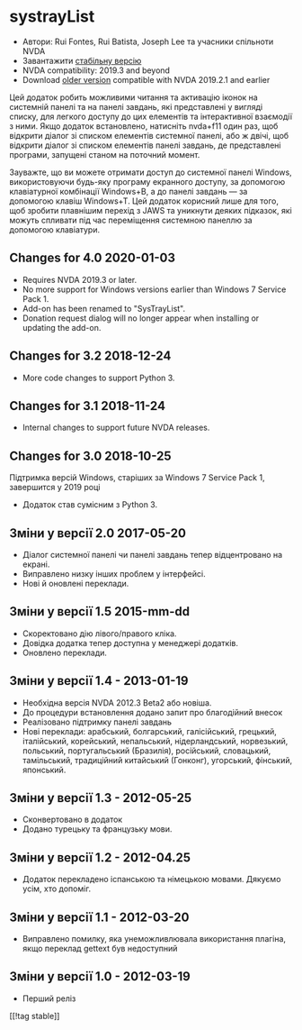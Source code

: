 # systrayList #

* Автори: Rui Fontes, Rui Batista, Joseph Lee та учасники спільноти NVDA
* Завантажити [стабільну версію][1]
* NVDA compatibility: 2019.3 and beyond
* Download [older version][2] compatible with NVDA 2019.2.1 and earlier

Цей додаток робить можливими читання та активацію іконок на системній панелі
та на панелі завдань, які представлені у вигляді списку, для легкого доступу
до цих елементів та інтерактивної взаємодії з ними. Якщо додаток
встановлено, натисніть nvda+f11 один раз, щоб відкрити діалог зі списком
елементів системної панелі, або ж двічі, щоб відкрити діалог зі списком
елементів панелі завдань, де представлені програми, запущені станом на
поточний момент.

Зауважте, що ви можете отримати доступ до системної панелі Windows,
використовуючи будь-яку програму екранного доступу, за допомогою
клавіатурної комбінації Windows+B, а до панелі завдань — за допомогою клавіш
Windows+T. Цей додаток корисний лише для того, щоб зробити плавнішим перехід
з JAWS та уникнути деяких підказок, які можуть спливати під час переміщення
системною панеллю за допомогою клавіатури.

## Changes for 4.0 2020-01-03 ##

* Requires NVDA 2019.3 or later.
* No more support for Windows versions earlier than Windows 7 Service Pack
  1.
* Add-on has been renamed to "SysTrayList".
* Donation request dialog will no longer appear when installing or updating
  the add-on.

## Changes for 3.2 2018-12-24 ##

* More code changes to support Python 3.

## Changes for 3.1 2018-11-24 ##

* Internal changes to support future NVDA releases.

## Changes for 3.0 2018-10-25 ##

Підтримка версій Windows, старіших за Windows 7 Service Pack 1, завершится у
2019 році

* Додаток став сумісним з Python 3.

## Зміни у версії 2.0 2017-05-20 ##

* Діалог системної панелі чи панелі завдань тепер відцентровано на екрані.
* Виправлено низку інших проблем у інтерфейсі.
* Нові й оновлені переклади.

## Зміни у версії 1.5 2015-mm-dd ##

* Скоректовано дію лівого/правого кліка.
* Довідка додатка тепер доступна у менеджері додатків.
* Оновлено переклади.

## Зміни у версії 1.4 - 2013-01-19 ##

* Необхідна версія NVDA 2012.3 Beta2 або новіша.
* До процедури встановлення додано запит про благодійний внесок
* Реалізовано підтримку панелі завдань
* Нові переклади: арабський, болгарський,  галісійський, грецький,
  італійський, корейський, непальський, нідерландський, норвезький,
  польський, португальський (Бразилія), російський, словацький, тамільський,
  традиційний китайський (Гонконг), угорський, фінський, японський.

## Зміни у версії 1.3 - 2012-05-25 ##

* Сконвертовано в додаток
* Додано турецьку та французьку мови.

## Зміни у версії 1.2 - 2012-04.25 ##

* Додаток перекладено іспанською та німецькою мовами. Дякуємо усім, хто
  допоміг.

## Зміни у версії 1.1 - 2012-03-20 ##

* Виправлено помилку, яка унеможливлювала використання плагіна, якщо
  переклад gettext був недоступний

## Зміни у версії 1.0 - 2012-03-19 ##

* Перший реліз

[[!tag stable]]

[1]: https://addons.nvda-project.org/files/get.php?file=st

[2]: https://addons.nvda-project.org/files/get.php?file=st-2019
